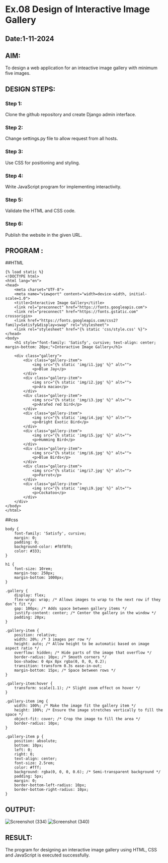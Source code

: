 # Ex.08 Design of Interactive Image Gallery
## Date:1-11-2024

## AIM:
To design a web application for an inteactive image gallery with minimum five images.

## DESIGN STEPS:

### Step 1:
Clone the github repository and create Django admin interface.

### Step 2:
Change settings.py file to allow request from all hosts.

### Step 3:
Use CSS for positioning and styling.

### Step 4:
Write JavaScript program for implementing interactivity.

### Step 5:
Validate the HTML and CSS code.

### Step 6:
Publish the website in the given URL.

## PROGRAM :
##HTML
```
{% load static %}
<!DOCTYPE html>
<html lang="en">
<head>
    <meta charset="UTF-8">
    <meta name="viewport" content="width=device-width, initial-scale=1.0">
    <title>Interactive Image Gallery</title>
    <link rel="preconnect" href="https://fonts.googleapis.com">
    <link rel="preconnect" href="https://fonts.gstatic.com" crossorigin>
    <link href="https://fonts.googleapis.com/css2?family=Satisfy&display=swap" rel="stylesheet">
    <link rel="stylesheet" href="{% static 'css/style.css' %}">
</head>
<body>
    <h1 style="font-family: 'Satisfy', cursive; text-align: center; margin-bottom: 20px;">Interactive Image Gallery</h1>
    
    <div class="gallery">
        <div class="gallery-item">
            <img src="{% static 'img/i1.jpg' %}" alt="">
            <p>Blue Jay</p>
        </div>
        <div class="gallery-item">
            <img src="{% static 'img/i2.jpg' %}" alt="">
            <p>Ara macao</p>
        </div>
        <div class="gallery-item">
            <img src="{% static 'img/i3.jpg' %}" alt="">
            <p>Arafed red bird</p>
        </div>
        <div class="gallery-item">
            <img src="{% static 'img/i4.jpg' %}" alt="">
            <p>Bright Exotic Bird</p>
        </div>
        <div class="gallery-item">
            <img src="{% static 'img/i5.jpg' %}" alt="">
            <p>Humming Bird</p>
        </div>
        <div class="gallery-item">
            <img src="{% static 'img/i6.jpg' %}" alt="">
            <p>Blue Birds</p>
        </div>
        <div class="gallery-item">
            <img src="{% static 'img/i7.jpg' %}" alt="">
            <p>Parrot</p>
        </div>
        <div class="gallery-item">
            <img src="{% static 'img\i9.jpg' %}" alt="">
            <p>Cockatoo</p>
        </div>
    </div>
</body>
</html>

```

##css
```
body {
    font-family: 'Satisfy', cursive;
    margin: 0;
    padding: 0;
    background-color: #f8f8f8;
    color: #333;
}

h1 {
    font-size: 10rem;
    margin-top: 250px;
    margin-bottom: 1000px;
}

.gallery {
    display: flex;
    flex-wrap: wrap; /* Allows images to wrap to the next row if they don’t fit */
    gap: 100px; /* Adds space between gallery items */
    justify-content: center; /* Center the gallery in the window */
    padding: 20px;
}

.gallery-item {
    position: relative;
    width: 20%; /* 3 images per row */
    height: auto; /* Allow height to be automatic based on image aspect ratio */
    overflow: hidden; /* Hide parts of the image that overflow */
    border-radius: 10px; /* Smooth corners */
    box-shadow: 0 4px 8px rgba(0, 0, 0, 0.2);
    transition: transform 0.3s ease-in-out;
    margin-bottom: 15px; /* Space between rows */
}

.gallery-item:hover {
    transform: scale(1.1); /* Slight zoom effect on hover */
}

.gallery-item img {
    width: 100%; /* Make the image fit the gallery item */
    height: 100%; /* Ensure the image stretches vertically to fill the space */
    object-fit: cover; /* Crop the image to fill the area */
    border-radius: 10px;
}

.gallery-item p {
    position: absolute;
    bottom: 10px;
    left: 0;
    right: 0;
    text-align: center;
    font-size: 2.5rem;
    color: #fff;
    background: rgba(0, 0, 0, 0.6); /* Semi-transparent background */
    padding: 5px;
    margin: 0;
    border-bottom-left-radius: 10px;
    border-bottom-right-radius: 10px;
}

```

## OUTPUT:
![Screenshot (334)](https://github.com/user-attachments/assets/6e009e2e-59e0-4cdd-8afe-9956ea87a07b)
![Screenshot (340)](https://github.com/user-attachments/assets/a28805dc-7f41-4fd4-a6d2-fd9ebdc8a750)






## RESULT:
The program for designing an interactive image gallery using HTML, CSS and JavaScript is executed successfully.
